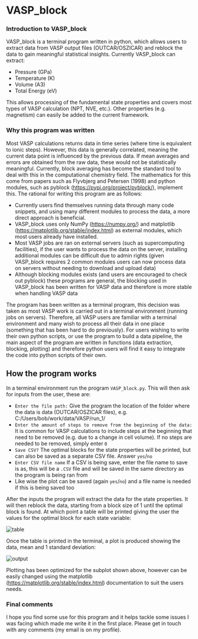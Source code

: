 # VASP_block

### Introduction to VASP_block

VASP_block is a terminal program written in python, which allows users to extract data from VASP output files (OUTCAR/OSZICAR) and reblock the data to gain meaningful statistical insights. Currently VASP_block can extract:

-	Pressure (GPa)
-	Temperature (K)
-	Volume (A3)
-	Total Energy (eV)

This allows processing of the fundamental state properties and covers most types of VASP calculation (NPT, NVE, etc.). Other properties (e.g. magnetism) can easily be added to the current framework. 

### Why this program was written

Most VASP calculations returns data in time series (where time is equivalent to ionic steps). However, this data is generally correlated, meaning the current data point is influenced by the previous data. If mean averages and errors are obtained from the raw data, these would not be statistically meaningful. Currently, block averaging has become the standard tool to deal with this in the computational chemistry field. The mathematics for this come from papers such as Flyvbjerg and Petersen (1998) and python modules, such as pyblock (https://pypi.org/project/pyblock/), implement this. The rational for writing this program are as follows:

-	Currently users find themselves running data through many code snippets, and using many different modules to process the data, a more direct approach is beneficial.
-	VASP_block uses only NumPy (https://numpy.org/) and matplotlib (https://matplotlib.org/stable/index.html) as external modules, which most users already have installed.
-	Most VASP jobs are ran on external servers (such as supercomputing facilities), if the user wants to process the data on the server, installing additional modules can be difficult due to admin rights (given VASP_block requires 2 common modules users can now process data on servers without needing to download and upload data) 
-	Although blocking modules exists (and users are encouraged to check out pyblock) these programs are general, the blocking used in VASP_block has been written for VASP data and therefore is more stable when handling VASP data

The program has been written as a terminal program, this decision was taken as most VASP work is carried out in a terminal environment (running jobs on servers). Therefore, all VASP users are familiar with a terminal environment and many wish to process all their data in one place (something that has been hard to do previously). 
For users wishing to write their own python scripts, or use the program to build a data pipeline, the main aspect of the program are written in functions (data extraction, blocking, plotting) and therefore python users will find it easy to integrate the code into python scripts of their own. 

## How the program works

In a terminal environment run the program `VASP_block.py`. This will then ask for inputs from the user, these are:
-	`Enter the file path:` Give the program the location of the folder where the data is data (OUTCAR/OSZICAR files), e.g. C:/Users/bob/work/data/VASP/run_1/
-	`Enter the amount of steps to remove from the beginning of the data:` It is common for VASP calculations to include steps at the beginning that need to be removed (e.g. due to a change in cell volume). If no steps are needed to be removed, simply enter `0`
-	`Save CSV?` The optimal blocks for the state properties will be printed, but can also be saved as a separate CSV file. Answer `yes`/`no`
-	`Enter CSV file name` If a CSV is being save, enter the file name to save is as, this will be a `.CSV` file and will be saved in the same directory as the program is being ran from
-	Like wise the plot can be saved (again `yes`/`no`) and a file name is needed if this is being saved too

After the inputs the program will extract the data for the state properties. It will then reblock the data, starting from a block size of 1 until the optimal block is found. At which point a table will be printed giving the user the values for the optimal block for each state variable:

![table](https://user-images.githubusercontent.com/95185273/192792471-08b285c9-a5fb-4fb4-956f-ffabadd5242b.PNG)

Once the table is printed in the terminal, a plot is produced showing the data, mean and 1 standard deviation:

![output](https://user-images.githubusercontent.com/95185273/192791559-87fe378b-388e-4c49-95b7-9320424bd091.png)

Plotting has been optimized for the subplot shown above, however can be easily changed using the matplotlib (https://matplotlib.org/stable/index.html) documentation to suit the users needs. 

### Final comments 
I hope you find some use for this program and it helps tackle some issues I was facing which made me write it in the first place. Please get in touch with any comments (my email is on my profile). 
